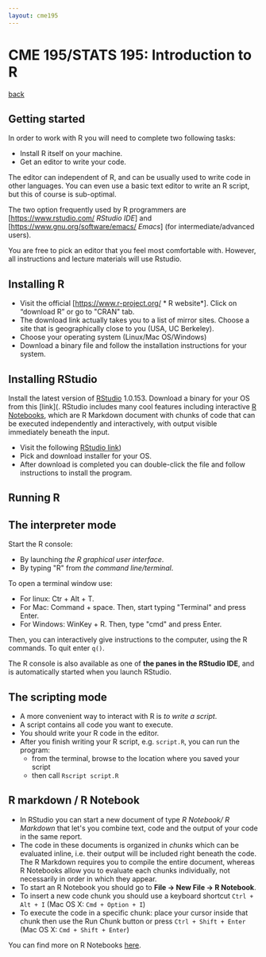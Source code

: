 ```yaml
---
layout: cme195
---
```


# [](#title) CME 195/STATS 195: Introduction to R

[back](./)

## [](#tasks) Getting started

In order to work with R you will need to complete two following tasks:

* Install R itself on your machine.
* Get an editor to write your code.

The editor can independent of R, and can be usually used to write
code in other languages. You can even use a basic text editor to write
an R script, but this of course is sub-optimal.

The two option frequently used by R programmers are
[https://www.rstudio.com/ *RStudio IDE*] and
[https://www.gnu.org/software/emacs/ *Emacs*] (for intermediate/advanced users).

You are free to pick an editor that you feel most comfortable with.
However, all instructions and lecture materials will use Rstudio.


## [](#installR) Installing R

* Visit the official [https://www.r-project.org/ * R website*].
Click on “download R” or go to "CRAN" tab.
* The download link actually takes you to a list of mirror sites.
Choose a site that is geographically close to you (USA, UC Berkeley).
* Choose your operating system (Linux\/Mac OS\/Windows)
* Download a binary file and follow the installation instructions for
your system.

## [](#installRStudio) Installing RStudio

Install the latest version of [RStudio](https://www.rstudio.com/) 1.0.153.
Download a binary for your OS from this
[link](. RStudio
includes many cool features including  interactive [R
Notebooks](http://rmarkdown.rstudio.com/r_notebooks.html), which are R Markdown
document with chunks of code that can be executed independently and
interactively, with output visible immediately beneath the input.

* Visit the following
[RStudio link](https://www.rstudio.com/products/rstudio/download/#download))
* Pick and download installer for your OS.
* After download is completed you can double-click the file and follow instructions
to install the program.


## [](#runR) Running R

## [](#interpreteR) The interpreter mode

Start the R console:

* By launching *the R graphical user interface*.
* By typing "R" from *the command line/terminal*.

To open a terminal window use:
  * For linux: Ctr \+ Alt \+ T.
  * For Mac: Command \+ space. Then, start typing "Terminal" and press Enter.
  * For Windows: WinKey \+ R. Then, type "cmd" and press Enter.

Then, you can interactively give instructions to the computer, using the
R commands. To quit enter `q()`.

The R console is also available as one of **the panes in the RStudio IDE**,
and is automatically started when you launch RStudio.


## [](#scriptR) The scripting mode

- A more convenient way to interact with R is *to write a script*.
- A script contains all code you want to execute.
- You should write your R code in the editor.
- After you finish writing your R script, e.g. `script.R`,  you can run the program:
  - from the terminal, browse to the location where you saved your script
  - then call `Rscript script.R`


## [](#rmarkdown) R markdown / R Notebook

- In RStudio you can start a new document of type *R Notebook/ R Markdown*
that let's you combine text, code and the output of your code in the same
report.
- The code in these documents is organized in *chunks* which
can be evaluated inline, i.e. their output will be included right beneath
the code. The R Markdown requires you to compile the entire document,
whereas R Notebooks allow you to evaluate each chunks individually, not
necessarily in order in which they appear.
- To start an R Notebook you should go to **File -> New File -> R Notebook**.
- To insert a new code chunk you should use a keyboard shortcut
`Ctrl + Alt + I` (Mac OS X: `Cmd + Option + I`)
- To execute the code in a specific chunk: place your cursor inside that chunk
then use the Run Chunk button or press `Ctrl + Shift + Enter`
(Mac OS X: `Cmd + Shift + Enter`)

You can find more on R Notebooks
[here](http://rmarkdown.rstudio.com/r_notebooks.html ).
